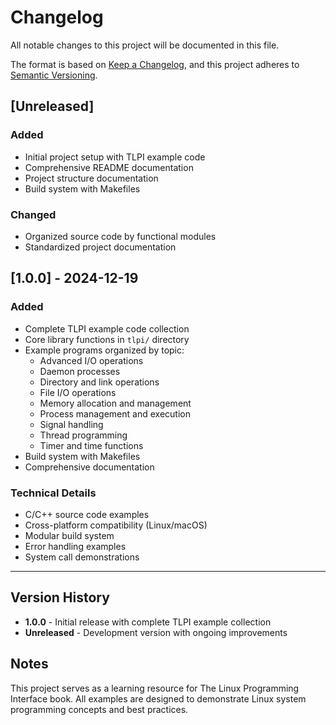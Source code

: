 # Changelog

All notable changes to this project will be documented in this file.

The format is based on [Keep a Changelog](https://keepachangelog.com/en/1.0.0/),
and this project adheres to [Semantic Versioning](https://semver.org/spec/v2.0.0.html).

## [Unreleased]

### Added
- Initial project setup with TLPI example code
- Comprehensive README documentation
- Project structure documentation
- Build system with Makefiles

### Changed
- Organized source code by functional modules
- Standardized project documentation

## [1.0.0] - 2024-12-19

### Added
- Complete TLPI example code collection
- Core library functions in `tlpi/` directory
- Example programs organized by topic:
  - Advanced I/O operations
  - Daemon processes
  - Directory and link operations
  - File I/O operations
  - Memory allocation and management
  - Process management and execution
  - Signal handling
  - Thread programming
  - Timer and time functions
- Build system with Makefiles
- Comprehensive documentation

### Technical Details
- C/C++ source code examples
- Cross-platform compatibility (Linux/macOS)
- Modular build system
- Error handling examples
- System call demonstrations

---

## Version History

- **1.0.0** - Initial release with complete TLPI example collection
- **Unreleased** - Development version with ongoing improvements

## Notes

This project serves as a learning resource for The Linux Programming Interface book.
All examples are designed to demonstrate Linux system programming concepts and best practices.
